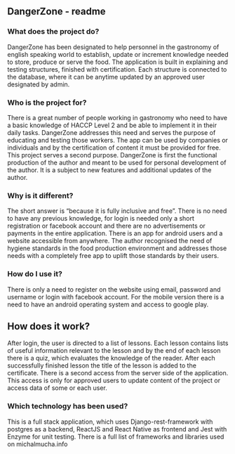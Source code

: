 ## DangerZone - readme

### What does the project do?

DangerZone has been designated to help personnel in the gastronomy of english speaking world to establish, update or increment knowledge needed to store, produce or serve the food. The application is built in explaining and testing structures, finished with certification. Each structure is connected to the database, where it can be anytime updated by an approved user designated by admin.

### Who is the project for?

There is a great number of people working in gastronomy who need to have a basic knowledge of HACCP Level 2 and be able to implement it in their daily tasks. DangerZone addresses this need and serves the purpose of educating and testing those workers. The app can be used by companies or individuals and by the certification of content it must be provided for free.
This project serves a second purpose. DangerZone is first the functional production of the author and meant to be used for personal development of the author. It is a subject to new features and additional updates of the author.

### Why is it different?

The short answer is “because it is fully inclusive and free”. There is no need to have any previous knowledge, for login is needed only a short registration or facebook account and there are no advertisements or payments in the entire application. There is an app for android users and a website accessible from anywhere.
The author recognised the need of hygiene standards in the food production environment and addresses those needs with a completely free app to uplift those standards by their users.

### How do I use it?

There is only a need to register on the website using email, password and username or login with facebook account. For the mobile version there is a need to have an android operating system and access to google play.

## How does it work?

After login, the user is directed to a list of lessons. Each lesson contains lists of useful information relevant to the lesson and by the end of each lesson there is a quiz, which evaluates the knowledge of the reader. After each successfully finished lesson the title of the lesson is added to the certificate.
There is a second access from the server side of the application. This access is only for approved users to update content of the project or access data of some or each user.

### Which technology has been used?

This is a full stack application, which uses Django-rest-framework with postgres as a backend, ReactJS and React Native as frontend and Jest with Enzyme for unit testing. There is a full list of frameworks and libraries used on michalmucha.info
